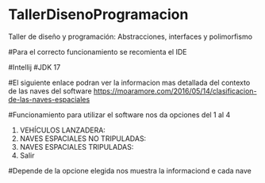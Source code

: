 # TallerDisenoProgramacion

Taller de diseño y programación: Abstracciones, interfaces y polimorfismo

#Para el correcto funcionamiento se recomienta el IDE 

#Intellij
#JDK 17

#El siguiente enlace podran ver la informacion mas detallada del contexto de las naves del software
https://moaramore.com/2016/05/14/clasificacion-de-las-naves-espaciales

#Funcionamiento para utilizar el software nos da opciones del 1 al 4

1. VEHÍCULOS LANZADERA:
2. NAVES ESPACIALES NO TRIPULADAS:
3. NAVES ESPACIALES TRIPULADAS:
4. Salir     

#Depende de la opcione elegida nos muestra la informaciond e cada nave
